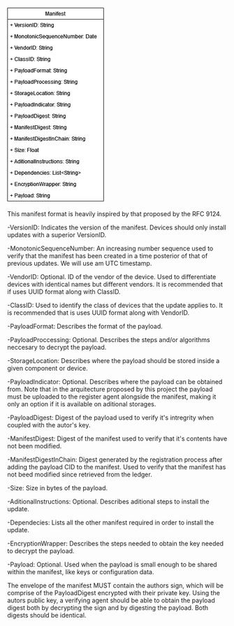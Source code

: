 ![Manifest](Manifest.drawio.png?raw=true "Manifest")

This manifest format is heavily inspired by that proposed by the RFC 9124.

-VersionID: Indicates the version of the manifest. Devices should only install updates with a superior VersionID.

-MonotonicSequenceNumber: An increasing number sequence used to verify that the manifest has been created in a time posterior
of that of previous updates. We will use am UTC timestamp.

-VendorID: Optional. ID of the vendor of the device. Used to differentiate devices with identical names but different vendors.
It is recommended that if uses UUID format along with ClassID.

-ClassID: Used to identify the class of devices that the update applies to. It is recommended that is uses UUID format along with VendorID.

-PayloadFormat: Describes the format of the payload.

-PayloadProccessing: Optional. Describes the steps and/or algorithms neccesary to decrypt the payload.

-StorageLocation: Describes where the payload should be stored inside a given component or device.

-PayloadIndicator: Optional. Describes where the payload can be obtained from. Note that in the arquitecture proposed by this project
the payload must be uploaded to the register agent alongside the manifest, making it only an option if it is available on aditional storages.

-PayloadDigest: Digest of the payload used to verify it's intregrity when coupled with the autor's key.

-ManifestDigest: Digest of the manifest used to verify that it's contents have not been modified.

-ManifestDigestInChain: Digest generated by the registration process after adding the payload CID to the manifest. Used to verify that the
manifest has not beed modified since retrieved from the ledger.

-Size: Size in bytes of the payload.

-AditionalInstructions: Optional. Describes aditional steps to install the update.

-Dependecies: Lists all the other manifest required in order to install the update.

-EncryptionWrapper: Describes the steps needed to obtain the key needed to decrypt the payload.

-Payload: Optional. Used when the payload is small enough to be shared within the manifest, like keys or configuration data.

The envelope of the manifest MUST contain the authors sign, which will be comprise of the PayloadDigest encrypted with their
private key. Using the autors public key, a verifying agent should be able to obtain the payload digest both by decrypting the sign
and by digesting the payload. Both digests should be identical.
